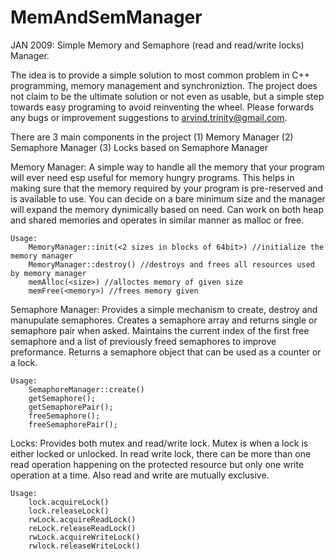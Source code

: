MemAndSemManager
================

JAN 2009: Simple Memory and Semaphore (read and read/write locks) Manager.

The idea is to provide a simple solution to most common problem in C++ programming, memory management and synchroniztion. The project does not claim to be the ultimate solution or not even as usable, but a simple step towards easy programing to avoid reinventing the wheel. Please forwards any bugs or improvement suggestions to arvind.trinity@gmail.com.

There are 3 main components in the project
(1) Memory Manager
(2) Semaphore Manager
(3) Locks based on Semaphore Manager

Memory Manager:
    A simple way to handle all the memory that your program will ever need esp useful for memory hungry programs. This helps in making sure that the memory required by your program is pre-reserved and is available to use. You can decide on a bare minimum size and the manager will expand the memory dynimically based on need. Can work on both heap and shared memories and operates in similar manner as malloc or free. 

    Usage:
        MemoryManager::init(<2 sizes in blocks of 64bit>) //initialize the memory manager
        MemoryManager::destroy() //destroys and frees all resources used by memory manager
        memAlloc(<size>) //alloctes memory of given size
        memFree(<memory>) //frees memory given

Semaphore Manager:
    Provides a simple mechanism to create, destroy and manupulate semaphores. Creates a semaphore array and returns single or semaphore pair when asked. Maintains the current index of the first free semaphore and a list of previously freed semaphores to improve preformance. Returns a semaphore object that can be used as a counter or a lock.

    Usage:
        SemaphoreManager::create()
        getSemaphore();
        getSemaphorePair();
        freeSemaphore();
        freeSemaphorePair();

Locks:
Provides both mutex and read/write lock. Mutex is when a lock is either locked or unlocked. In read write lock, there can be more than one read operation happening on the protected resource but only one write operation at a time. Also read and write are mutually exclusive.

    Usage:
        lock.acquireLock()
        lock.releaseLock()
        rwLock.acquireReadLock()
        reLock.releaseReadLock()
        rwLock.acquireWriteLock()
        rwlock.releaseWriteLock()



